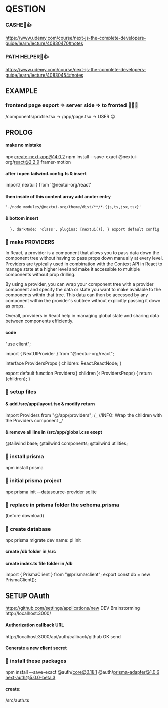 # QESTION

### CASHE💖👍

https://www.udemy.com/course/next-js-the-complete-developers-guide/learn/lecture/40830470#notes

### PATH HELPER💖👍

https://www.udemy.com/course/next-js-the-complete-developers-guide/learn/lecture/40830454#notes

## EXAMPLE

### frontend page export => server side => to fronted 💖😎🎁

/components/profile.tsx -> /app/page.tsx -> USER 😊

## PROLOG

#### make no mistake

npx create-next-app@14.0.2
npm install --save-exact @nextui-org/react@2.2.9 framer-motion

#### after i open tailwind.config.ts & insert

import{ nextui } from '@nextui-org/react'

#### then inside of this content array add anoter entry

`'./node_modules/@nextui-org/theme/dist/**/*.{js,ts,jsx,tsx}'`

#### & bottom insert

`  },
  darkMode: 'class',
  plugins: [nextui()],
}
export default config`

### 🙂 make PROVIDERS

In React, a provider is a component that allows you to pass data down the component tree without having to pass props down manually at every level. Providers are typically used in combination with the Context API in React to manage state at a higher level and make it accessible to multiple components without prop drilling.

By using a provider, you can wrap your component tree with a provider component and specify the data or state you want to make available to the components within that tree. This data can then be accessed by any component within the provider's subtree without explicitly passing it down as props.

Overall, providers in React help in managing global state and sharing data between components efficiently.

#### code

"use client";

import { NextUIProvider } from "@nextui-org/react";

interface ProvidersProps {
children: React.ReactNode;
}

export default function Providers({ children }: ProvidersProps) {
return <NextUIProvider>{children}</NextUIProvider>;
}

### 🙂 setup files

#### & add /src/app/layout.tsx & modify return

import Providers from "@/app/providers";
/_ //INFO: Wrap the children with the Providers component _/

#### & remove all line in /src/app/global.css exept

@tailwind base;
@tailwind components;
@tailwind utilities;

### 🙂 install prisma

npm install prisma

### 🙂 initial prisma project

npx prisma init --datasource-provider sqlite

### 🙂 replace in prisma folder the schema.prisma

(before download)

### 🙂 create database

npx prisma migrate dev
name: pl init

#### create /db folder in /src

#### create index.ts file folder in /db

import { PrismaClient } from "@prisma/client";
export const db = new PrismaClient();

## SETUP OAuth

https://github.com/settings/applications/new
DEV Brainstorming
http://localhost:3000/

#### Authorization callback URL

http://localhost:3000/api/auth/callback/github
OK send

#### Generate a new client secret

### 🙂 install these packages

npm install --save-exact @auth/core@0.18.1 @auth/prisma-adapter@1.0.6 next-auth@5.0.0-beta.3

#### create:

/src/auth.ts
